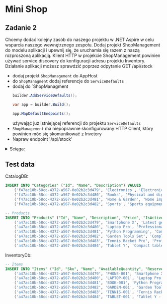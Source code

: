 # Mini Shop

## Zadanie 2

Chcemy dodać kolejny zasób do naszego projektu w .NET Aspire w celu wsparcia naszego wewnętrznego zespołu.
Dodaj projekt ShopManagement do modelu aplikacji i upewnij się, że uruchamia się razem z naszą rozproszoną aplikacją. Klient HTTP w projekcie ShopManagement powinien używać service discovery do konfiguracji adresu projektu Inventory.
Działanie aplikacji możesz sprawdzić poprzez odpytanie GET /api/stock

- dodaj projekt `ShopManagement` do AppHost
- do `ShopManagment` dodaj referencje do `ServiceDefaults`
- dodaj do `ShopManagment
  ```csharp
  builder.AddServiceDefaults();
  
  var app = builder.Build();
  
  app.MapDefaultEndpoints();
  ```
  używając już istniejącej referencji do projektu `ServiceDefaults`
- `ShopManagement` ma niepoprawnie skonfigurowany HTTP Client, który powinien móc się skomunikować z Invetory
- Napraw endpoint '/api/stock'

<details>
<summary>Sciąga:</summary>

```csharp
// apphost
var management = builder.AddProject<Projects.ShopManagement>("management")
    .WithReference(inventory)
    .WaitFor(inventory);

// shop management
builder.Services.AddHttpClient("inventoryClient",
    static client => client.BaseAddress = new("https+http://inventory"));
```

</details>

## Test data

CatalogDB:
```sql
INSERT INTO "Categories" ("Id", "Name", "Description") VALUES
    ('f47ac10b-58cc-4372-a567-0e02b2c3d479', 'Electronics', 'Electronic devices and accessories'),
    ('f47ac10b-58cc-4372-a567-0e02b2c3d480', 'Books', 'Physical and digital books'),
    ('f47ac10b-58cc-4372-a567-0e02b2c3d481', 'Home & Garden', 'Home improvement and garden supplies'),
    ('f47ac10b-58cc-4372-a567-0e02b2c3d482', 'Sports', 'Sports equipment and accessories');

-- Products
INSERT INTO "Products" ("Id", "Name", "Description", "Price", "IsActive", "CategoryId", "Tags") VALUES
    ('a47ac10b-58cc-4372-a567-0e02b2c3d479', 'Smartphone X', 'Latest generation smartphone with advanced features', 999.99, true, 'f47ac10b-58cc-4372-a567-0e02b2c3d479', ARRAY['electronics', 'mobile', 'smartphone']),
    ('a47ac10b-58cc-4372-a567-0e02b2c3d480', 'Laptop Pro', 'Professional laptop for demanding users', 1499.99, true, 'f47ac10b-58cc-4372-a567-0e02b2c3d479', ARRAY['electronics', 'computer', 'laptop']),
    ('a47ac10b-58cc-4372-a567-0e02b2c3d481', 'Python Programming', 'Comprehensive guide to Python programming', 49.99, true, 'f47ac10b-58cc-4372-a567-0e02b2c3d480', ARRAY['programming', 'education', 'software']),
    ('a47ac10b-58cc-4372-a567-0e02b2c3d482', 'Garden Tools Set', 'Complete set of essential garden tools', 129.99, true, 'f47ac10b-58cc-4372-a567-0e02b2c3d481', ARRAY['garden', 'tools', 'outdoor']),
    ('a47ac10b-58cc-4372-a567-0e02b2c3d483', 'Tennis Racket Pro', 'Professional grade tennis racket', 199.99, true, 'f47ac10b-58cc-4372-a567-0e02b2c3d482', ARRAY['sports', 'tennis', 'equipment']),
    ('a47ac10b-58cc-4372-a567-0e02b2c3d484', 'Tablet Y', 'Compact tablet for entertainment', 299.99, false, 'f47ac10b-58cc-4372-a567-0e02b2c3d479', ARRAY['electronics', 'tablet', 'mobile']);
```
InventoryDb:
```sql
-- Items
INSERT INTO "Items" ("Id", "Sku", "Name", "AvailableQuantity", "ReservedQuantity", "Price", "CreatedAt", "UpdatedAt") VALUES
    ('a47ac10b-58cc-4372-a567-0e02b2c3d479', 'PHONE-001', 'Smartphone X - 128GB Black', 50, 5, 999.99, '2024-02-18 10:00:00+00', '2024-02-18 10:00:00+00'),
    ('a47ac10b-58cc-4372-a567-0e02b2c3d480', 'LAPTOP-001', 'Laptop Pro - 16GB/512GB', 20, 2, 1499.99, '2024-02-18 10:00:00+00', '2024-02-18 10:00:00+00'),
    ('a47ac10b-58cc-4372-a567-0e02b2c3d481', 'BOOK-001', 'Python Programming - Hardcover', 100, 10, 49.99, '2024-02-18 10:00:00+00', '2024-02-18 10:00:00+00'),
    ('a47ac10b-58cc-4372-a567-0e02b2c3d482', 'GARDEN-001', 'Garden Tools Set - Basic', 30, 0, 129.99, '2024-02-18 10:00:00+00', '2024-02-18 10:00:00+00'),
    ('a47ac10b-58cc-4372-a567-0e02b2c3d483', 'TENNIS-001', 'Tennis Racket Pro - Adult', 25, 2, 199.99, '2024-02-18 10:00:00+00', '2024-02-18 10:00:00+00'),
    ('a47ac10b-58cc-4372-a567-0e02b2c3d484', 'TABLET-001', 'Tablet Y - 64GB', 0, 0, 299.99, '2024-02-18 10:00:00+00', '2024-02-18 10:00:00+00');

```